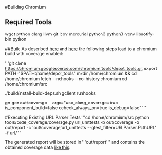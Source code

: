 #Building Chromium

## Required Tools
wget python clang llvm git lcov mercurial python3 python3-venv libnotify-bin python


##Build
As described [here](https://chromium.googlesource.com/chromium/src/+/master/docs/linux/build_instructions.md) and [here](https://chromium.googlesource.com/chromium/src/+/70.0.3538.36/docs/code_coverage.md) the following steps lead to a chromium build with coverage enabled:

'''git clone https://chromium.googlesource.com/chromium/tools/depot_tools.git
export PATH="$PATH:/home/depot_tools"
mkdir /home/chromium && cd /home/chromium
fetch --nohooks --no-history chromium
cd /home/chromium/src

./build/install-build-deps.sh
gclient runhooks 

gn gen out/coverage --args="use_clang_coverage=true is_component_build=false dcheck_always_on=true is_debug=false" '''
 

#Executing Existing URL Parser Tests
'''cd /home/chromium/src
python tools/code_coverage/coverage.py url_unittests -b out/coverage -o out/report -c 'out/coverage/url_unittests --gtest_filter=URLParser.PathURL' -f url/ '''

The generated report will be stored in '''out/report''' and contains the obtained coverage data [like this](reports/existingTestsReport/report.html).